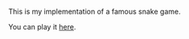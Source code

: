 This is my implementation of a famous snake game.

You can play it [here](https://ooooda.github.io/Snake/).
